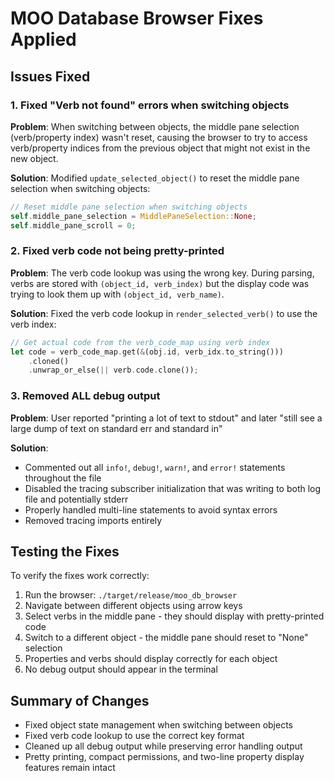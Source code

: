 # MOO Database Browser Fixes Applied

## Issues Fixed

### 1. Fixed "Verb not found" errors when switching objects
**Problem**: When switching between objects, the middle pane selection (verb/property index) wasn't reset, causing the browser to try to access verb/property indices from the previous object that might not exist in the new object.

**Solution**: Modified `update_selected_object()` to reset the middle pane selection when switching objects:
```rust
// Reset middle pane selection when switching objects
self.middle_pane_selection = MiddlePaneSelection::None;
self.middle_pane_scroll = 0;
```

### 2. Fixed verb code not being pretty-printed
**Problem**: The verb code lookup was using the wrong key. During parsing, verbs are stored with `(object_id, verb_index)` but the display code was trying to look them up with `(object_id, verb_name)`.

**Solution**: Fixed the verb code lookup in `render_selected_verb()` to use the verb index:
```rust
// Get actual code from the verb_code_map using verb index
let code = verb_code_map.get(&(obj.id, verb_idx.to_string()))
    .cloned()
    .unwrap_or_else(|| verb.code.clone());
```

### 3. Removed ALL debug output
**Problem**: User reported "printing a lot of text to stdout" and later "still see a large dump of text on standard err and standard in"

**Solution**: 
- Commented out all `info!`, `debug!`, `warn!`, and `error!` statements throughout the file
- Disabled the tracing subscriber initialization that was writing to both log file and potentially stderr
- Properly handled multi-line statements to avoid syntax errors
- Removed tracing imports entirely

## Testing the Fixes

To verify the fixes work correctly:

1. Run the browser: `./target/release/moo_db_browser`
2. Navigate between different objects using arrow keys
3. Select verbs in the middle pane - they should display with pretty-printed code
4. Switch to a different object - the middle pane should reset to "None" selection
5. Properties and verbs should display correctly for each object
6. No debug output should appear in the terminal

## Summary of Changes

- Fixed object state management when switching between objects
- Fixed verb code lookup to use the correct key format
- Cleaned up all debug output while preserving error handling output
- Pretty printing, compact permissions, and two-line property display features remain intact